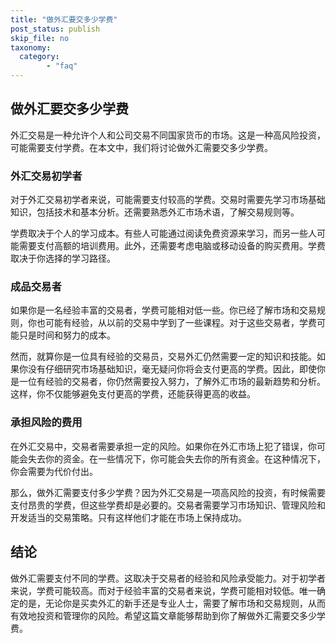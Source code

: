 ```yaml
---
title: "做外汇要交多少学费"
post_status: publish
skip_file: no
taxonomy:
  category:
        - "faq"
---
```


## 做外汇要交多少学费

外汇交易是一种允许个人和公司交易不同国家货币的市场。这是一种高风险投资，可能需要支付学费。在本文中，我们将讨论做外汇需要交多少学费。

### 外汇交易初学者

对于外汇交易初学者来说，可能需要支付较高的学费。交易时需要先学习市场基础知识，包括技术和基本分析。还需要熟悉外汇市场术语，了解交易规则等。

学费取决于个人的学习成本。有些人可能通过阅读免费资源来学习，而另一些人可能需要支付高额的培训费用。此外，还需要考虑电脑或移动设备的购买费用。学费取决于你选择的学习路径。

### 成品交易者

如果你是一名经验丰富的交易者，学费可能相对低一些。你已经了解市场和交易规则，你也可能有经验，从以前的交易中学到了一些课程。对于这些交易者，学费可能只是时间和努力的成本。

然而，就算你是一位具有经验的交易员，交易外汇仍然需要一定的知识和技能。如果你没有仔细研究市场基础知识，毫无疑问你将会支付更高的学费。因此，即使你是一位有经验的交易者，你仍然需要投入努力，了解外汇市场的最新趋势和分析。这样，你不仅能够避免支付更高的学费，还能获得更高的收益。

### 承担风险的费用

在外汇交易中，交易者需要承担一定的风险。如果你在外汇市场上犯了错误，你可能会失去你的资金。在一些情况下，你可能会失去你的所有资金。在这种情况下，你会需要为代价付出。

那么，做外汇需要支付多少学费？因为外汇交易是一项高风险的投资，有时候需要支付昂贵的学费，但这些学费却是必要的。交易者需要学习市场知识、管理风险和开发适当的交易策略。只有这样他们才能在市场上保持成功。

## 结论

做外汇需要支付不同的学费。这取决于交易者的经验和风险承受能力。对于初学者来说，学费可能较高。而对于经验丰富的交易者来说，学费可能相对较低。唯一确定的是，无论你是买卖外汇的新手还是专业人士，需要了解市场和交易规则，从而有效地投资和管理你的风险。希望这篇文章能够帮助到你了解做外汇需要交多少学费。

